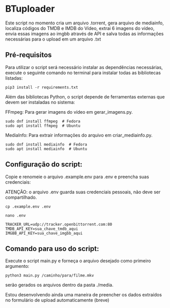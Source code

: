 # BTuploader


Este script no momento cria um arquivo .torrent, gera arquivo de mediainfo, localiza códigos do TMDB e IMDB do Vídeo, extrai 6 imagens do vídeo, envia essas imagens ao imgbb através de API e salva todas as informações necessárias para o upload em um arquivo .txt

## Pré-requisitos

Para utilizar o script será necessário instalar as dependências necessárias, execute o seguinte comando no terminal para instalar todas as bibliotecas listadas:

    pip3 install -r requirements.txt

Além das bibliotecas Python, o script depende de ferramentas externas que devem ser instaladas no sistema:

FFmpeg: Para gerar imagens do vídeo em gerar_imagens.py.

    sudo dnf install ffmpeg  # Fedora
    sudo apt install ffmpeg  # Ubuntu

MediaInfo: Para extrair informações do arquivo em criar_mediainfo.py.

    sudo dnf install mediainfo  # Fedora
    sudo apt install mediainfo  # Ubuntu

## Configuração do script:

Copie e renomeie o arquivo .example.env para .env e preencha suas credenciais:

ATENÇÃO: o arquivo .env guarda suas credenciais pessoais, não deve ser compartilhado. 

    cp .example.env .env

    nano .env

    TRACKER_URL=udp://tracker.openbittorrent.com:80
    TMDB_API_KEY=sua_chave_tmdb_aqui
    IMGBB_API_KEY=sua_chave_imgbb_aqui

## Comando para uso do script:

Execute o script main.py e forneça o arquivo desejado como primeiro argumento:

    python3 main.py /caminho/para/filme.mkv

serão gerados os arquivos dentro da pasta ./media.

Estou desenvolvendo ainda uma maneira de preencher os dados extraídos no formulário de upload automaticamente (breve)

